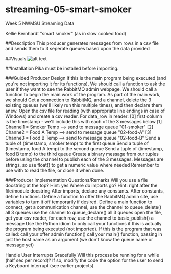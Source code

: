 # streaming-05-smart-smoker
Week 5 NWMSU Streaming Data

Kellie Bernhardt
"smart smoker" (as in slow cooked food)

##Description
This producer generates messages from rows in a csv file and sends them to 3 seperate queues based upon the data provided

##Visuals
![alt text](https://github.com/krh5284/streaming-04-multiple-consumers/blob/main/screenshot.png?raw=true)

##Installation
Pika must be installed before importing. 

###Guided Producer Design 
If this is the main program being executed (and you're not importing it for its functions),
We should call a function to ask the user if they want to see the RabbitMQ admin webpage.
We should call a function to begin the main work of the program.
As part of the main work, we should
Get a connection to RabbitMQ, and a channel, delete the 3 existing queues (we'll likely run this multiple times), and then declare them anew. 
Open the csv file for reading (with appropriate line endings in case of Windows) and create a csv reader.
For data_row in reader:
[0] first column is the timestamp - we'll include this with each of the 3 messages below
[1] Channel1 = Smoker Temp --> send to message queue "01-smoker"
[2] Channe2 = Food A Temp --> send to message queue "02-food-A"
[3] Channe3 = Food B Temp --> send to message queue "02-food-B"
Send a tuple of (timestamp, smoker temp) to the first queue
Send a tuple of (timestamp, food A temp) to the second queue
Send a tuple of (timestamp, food B temp) to the third queue 
Create a binary message from our tuples before using the channel to publish each of the 3 messages.
Messages are strings, so use float() to get a numeric value where needed
 Remember to use with to read the file, or close it when done.

###Producer Implementation Questions/Remarks
Will you use a file docstring at the top? Hint: yes
Where do imports go? Hint: right after the file/module docstring
After imports, declare any constants.
After constants, define functions.
Define a function to offer the RabbitMQ admin site, use variables to turn it off temporarily if desired.
Define a main function to
connect,
get a communication channel,
use the channel to queue_delete() all 3 queues 
use the channel to queue_declare() all 3 queues
open the file, get your csv reader, for each row, use the channel to basic_publish() a message
Use the Python idiom to only call  your functions if this is actually the program being executed (not imported). 
If this is the program that was called:
call your offer admin function() 
call your main() function, passing in just the host name as an argument (we don't know the queue name or message yet)
 

Handle User Interrupts Gracefully
Will this process be running for a while (half sec per record)?
If so, modify the code the option for the user to send a Keyboard interrupt (see earlier projects)
